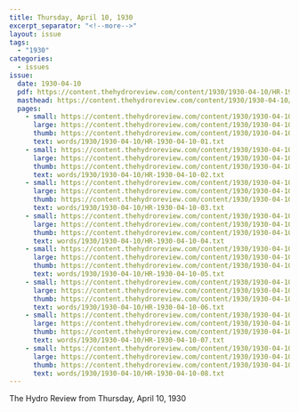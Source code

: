 ```yaml
---
title: Thursday, April 10, 1930
excerpt_separator: "<!--more-->"
layout: issue
tags:
  - "1930"
categories:
  - issues
issue:
  date: 1930-04-10
  pdf: https://content.thehydroreview.com/content/1930/1930-04-10/HR-1930-04-10.pdf
  masthead: https://content.thehydroreview.com/content/1930/1930-04-10/masthead/HR-1930-04-10.jpg
  pages:
    - small: https://content.thehydroreview.com/content/1930/1930-04-10/small/HR-1930-04-10-01.jpg
      large: https://content.thehydroreview.com/content/1930/1930-04-10/large/HR-1930-04-10-01.jpg
      thumb: https://content.thehydroreview.com/content/1930/1930-04-10/thumbnails/HR-1930-04-10-01.jpg
      text: words/1930/1930-04-10/HR-1930-04-10-01.txt
    - small: https://content.thehydroreview.com/content/1930/1930-04-10/small/HR-1930-04-10-02.jpg
      large: https://content.thehydroreview.com/content/1930/1930-04-10/large/HR-1930-04-10-02.jpg
      thumb: https://content.thehydroreview.com/content/1930/1930-04-10/thumbnails/HR-1930-04-10-02.jpg
      text: words/1930/1930-04-10/HR-1930-04-10-02.txt
    - small: https://content.thehydroreview.com/content/1930/1930-04-10/small/HR-1930-04-10-03.jpg
      large: https://content.thehydroreview.com/content/1930/1930-04-10/large/HR-1930-04-10-03.jpg
      thumb: https://content.thehydroreview.com/content/1930/1930-04-10/thumbnails/HR-1930-04-10-03.jpg
      text: words/1930/1930-04-10/HR-1930-04-10-03.txt
    - small: https://content.thehydroreview.com/content/1930/1930-04-10/small/HR-1930-04-10-04.jpg
      large: https://content.thehydroreview.com/content/1930/1930-04-10/large/HR-1930-04-10-04.jpg
      thumb: https://content.thehydroreview.com/content/1930/1930-04-10/thumbnails/HR-1930-04-10-04.jpg
      text: words/1930/1930-04-10/HR-1930-04-10-04.txt
    - small: https://content.thehydroreview.com/content/1930/1930-04-10/small/HR-1930-04-10-05.jpg
      large: https://content.thehydroreview.com/content/1930/1930-04-10/large/HR-1930-04-10-05.jpg
      thumb: https://content.thehydroreview.com/content/1930/1930-04-10/thumbnails/HR-1930-04-10-05.jpg
      text: words/1930/1930-04-10/HR-1930-04-10-05.txt
    - small: https://content.thehydroreview.com/content/1930/1930-04-10/small/HR-1930-04-10-06.jpg
      large: https://content.thehydroreview.com/content/1930/1930-04-10/large/HR-1930-04-10-06.jpg
      thumb: https://content.thehydroreview.com/content/1930/1930-04-10/thumbnails/HR-1930-04-10-06.jpg
      text: words/1930/1930-04-10/HR-1930-04-10-06.txt
    - small: https://content.thehydroreview.com/content/1930/1930-04-10/small/HR-1930-04-10-07.jpg
      large: https://content.thehydroreview.com/content/1930/1930-04-10/large/HR-1930-04-10-07.jpg
      thumb: https://content.thehydroreview.com/content/1930/1930-04-10/thumbnails/HR-1930-04-10-07.jpg
      text: words/1930/1930-04-10/HR-1930-04-10-07.txt
    - small: https://content.thehydroreview.com/content/1930/1930-04-10/small/HR-1930-04-10-08.jpg
      large: https://content.thehydroreview.com/content/1930/1930-04-10/large/HR-1930-04-10-08.jpg
      thumb: https://content.thehydroreview.com/content/1930/1930-04-10/thumbnails/HR-1930-04-10-08.jpg
      text: words/1930/1930-04-10/HR-1930-04-10-08.txt
---
```


The Hydro Review from Thursday, April 10, 1930

<!--more-->

